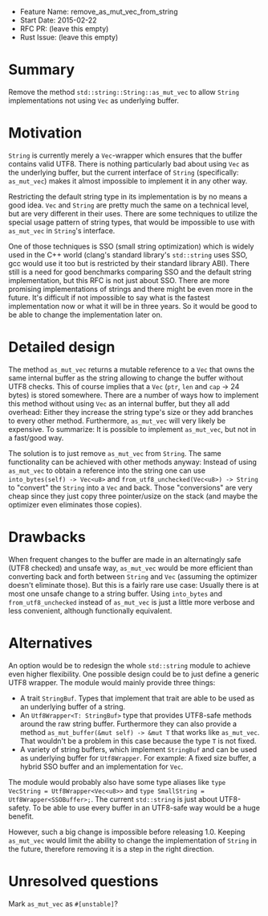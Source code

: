- Feature Name: remove_as_mut_vec_from_string
- Start Date: 2015-02-22
- RFC PR: (leave this empty)
- Rust Issue: (leave this empty)

# Summary

Remove the method `std::string::String::as_mut_vec` to allow `String` 
implementations not using `Vec` as underlying buffer.

# Motivation

`String` is currently merely a `Vec`-wrapper which ensures that the buffer
contains valid UTF8. There is nothing particularly bad about using `Vec` as the
underlying buffer, but the current interface of `String` (specifically: 
`as_mut_vec`) makes it almost impossible to implement it in any other way.

Restricting the default string type in its implementation is by no means a 
good idea. `Vec` and `String` are pretty much the same on a technical level, but
are very different in their uses. There are some techniques to utilize the
special usage pattern of string types, that would be impossible to use with 
`as_mut_vec` in `String`'s interface. 

One of those techniques is SSO (small string optimization) which is widely used
in the C++ world (clang's standard library's `std::string` uses SSO, gcc would
use it too but is restricted by their standard library ABI). There still is a
need for good benchmarks comparing SSO and the default string implementation, 
but this RFC is not just about SSO. There are more promising implementations of
strings and there might be even more in the future. It's difficult if not 
impossible to say what is the fastest implementation now or what it will be in 
three years. So it would be good to be able to change the implementation later 
on.

# Detailed design

The method `as_mut_vec` returns a mutable reference to a `Vec` that owns the
same internal buffer as the string allowing to change the buffer 
without UTF8 checks. This of course implies that a `Vec` (`ptr`, `len` and 
`cap` -> 24 bytes) is stored somewhere. There are a number of ways how to 
implement this method without using `Vec` as an internal buffer, but they all 
add overhead: Either they increase the string type's size or they add branches 
to every other method. Furthermore, `as_mut_vec` will very likely be expensive. 
To summarize: It is possible to implement `as_mut_vec`, but not in a fast/good 
way.

The solution is to just remove `as_mut_vec` from `String`. The same 
functionality can be achieved with other methods anyway: Instead of using 
`as_mut_vec` to obtain a reference into the string one can use 
`into_bytes(self) -> Vec<u8>` and `from_utf8_unchecked(Vec<u8>) -> String` to 
"convert" the `String` into a `Vec` and back. Those "conversions" are very cheap
since they just copy three pointer/usize on the stack (and maybe the optimizer 
even eliminates those copies). 

# Drawbacks

When frequent changes to the buffer are made in an alternatingly safe (UTF8 
checked) and unsafe way, `as_mut_vec` would be more efficient than converting
back and forth between `String` and `Vec` (assuming the optimizer doesn't
eliminate those). But this is a fairly rare use case: Usually there is 
at most one unsafe change to a string buffer. Using `into_bytes` and 
`from_utf8_unchecked` instead of `as_mut_vec` is just a little more verbose and
less convenient, although functionally equivalent.

# Alternatives

An option would be to redesign the whole `std::string` module to achieve even 
higher flexibility. One possible design could be to just define a generic UTF8 
wrapper. The module would mainly provide three things:

* A trait `StringBuf`. Types that implement that trait are able to be used as an
  underlying buffer of a string.
* An `Utf8Wrapper<T: StringBuf>` type that provides UTF8-safe methods around the
  raw string buffer. Furthermore they can also provide a method 
  `as_mut_buffer(&mut self) -> &mut T` that works like `as_mut_vec`. That 
  wouldn't be a problem in this case because the type `T` is not fixed.
* A variety of string buffers, which implement `StringBuf` and can be used as 
  underlying buffer for `Utf8Wrapper`. For example: A fixed size buffer, a 
  hybrid SSO buffer and an implementation for `Vec`.

The module would probably also have some type aliases like 
`type VecString = Utf8Wrapper<Vec<u8>>` and 
`type SmallString = Utf8Wrapper<SSOBuffer>;`. The current `std::string` is just 
about UTF8-safety. To be able to use every buffer in an UTF8-safe way would be 
a huge benefit.

However, such a big change is impossible before releasing 1.0. Keeping 
`as_mut_vec` would limit the ability to change the implementation of `String` in
the future, therefore removing it is a step in the right direction.

# Unresolved questions

Mark `as_mut_vec` as `#[unstable]`?
